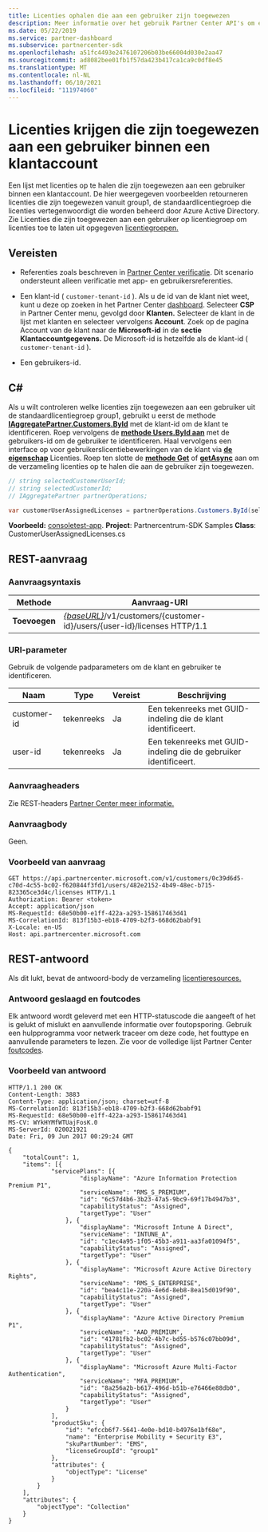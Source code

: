 ```yaml
---
title: Licenties ophalen die aan een gebruiker zijn toegewezen
description: Meer informatie over het gebruik Partner Center API's om een lijst op te halen met licenties die zijn toegewezen aan een gebruiker binnen een klantaccount.
ms.date: 05/22/2019
ms.service: partner-dashboard
ms.subservice: partnercenter-sdk
ms.openlocfilehash: a51fc4493e2476107206b03be66004d030e2aa47
ms.sourcegitcommit: ad8082bee01fb1f57da423b417ca1ca9c0df8e45
ms.translationtype: MT
ms.contentlocale: nl-NL
ms.lasthandoff: 06/10/2021
ms.locfileid: "111974060"
---
```

# <a name="get-licenses-assigned-to-a-user-within-a-customer-account"></a>Licenties krijgen die zijn toegewezen aan een gebruiker binnen een klantaccount

Een lijst met licenties op te halen die zijn toegewezen aan een gebruiker binnen een klantaccount. De hier weergegeven voorbeelden retourneren licenties die zijn toegewezen vanuit group1, de standaardlicentiegroep die licenties vertegenwoordigt die worden beheerd door Azure Active Directory. Zie Licenties die zijn toegewezen aan een gebruiker op licentiegroep om licenties toe te laten uit opgegeven [licentiegroepen.](get-licenses-assigned-to-a-user-by-license-group.md)

## <a name="prerequisites"></a>Vereisten

- Referenties zoals beschreven in [Partner Center verificatie](partner-center-authentication.md). Dit scenario ondersteunt alleen verificatie met app- en gebruikersreferenties.

- Een klant-id ( `customer-tenant-id` ). Als u de id van de klant niet weet, kunt u deze op zoeken in het Partner Center [dashboard](https://partner.microsoft.com/dashboard). Selecteer **CSP** in Partner Center menu, gevolgd door **Klanten.** Selecteer de klant in de lijst met klanten en selecteer vervolgens **Account**. Zoek op de pagina Account van de klant naar de **Microsoft-id** in de **sectie Klantaccountgegevens.** De Microsoft-id is hetzelfde als de klant-id ( `customer-tenant-id` ).

- Een gebruikers-id.

## <a name="c"></a>C\#

Als u wilt controleren welke licenties zijn toegewezen aan een gebruiker uit de standaardlicentiegroep group1, gebruikt u eerst de methode [**IAggregatePartner.Customers.ById**](/dotnet/api/microsoft.store.partnercenter.customers.icustomercollection.byid) met de klant-id om de klant te identificeren. Roep vervolgens de [**methode Users.ById aan**](/dotnet/api/microsoft.store.partnercenter.customerusers.icustomerusercollection.byid) met de gebruikers-id om de gebruiker te identificeren. Haal vervolgens een interface op voor gebruikerslicentiebewerkingen van de klant via [**de eigenschap**](/dotnet/api/microsoft.store.partnercenter.customerusers.icustomeruser.licenses) Licenties. Roep ten slotte de [**methode Get**](/dotnet/api/microsoft.store.partnercenter.customerusers.icustomeruserlicensecollection.get) of [**getAsync**](/dotnet/api/microsoft.store.partnercenter.customerusers.icustomeruserlicensecollection.getasync) aan om de verzameling licenties op te halen die aan de gebruiker zijn toegewezen.

``` csharp
// string selectedCustomerUserId;
// string selectedCustomerId;
// IAggregatePartner partnerOperations;

var customerUserAssignedLicenses = partnerOperations.Customers.ById(selectedCustomerId).Users.ById(selectedCustomerUserId).Licenses.Get();
```

**Voorbeeld:** [consoletest-app](console-test-app.md). **Project**: Partnercentrum-SDK Samples **Class**: CustomerUserAssignedLicenses.cs

## <a name="rest-request"></a>REST-aanvraag

### <a name="request-syntax"></a>Aanvraagsyntaxis

| Methode  | Aanvraag-URI                                                                                              |
|---------|----------------------------------------------------------------------------------------------------------|
| **Toevoegen** | [*{baseURL}*](partner-center-rest-urls.md)/v1/customers/{customer-id}/users/{user-id}/licenses HTTP/1.1 |

### <a name="uri-parameter"></a>URI-parameter

Gebruik de volgende padparameters om de klant en gebruiker te identificeren.

| Naam        | Type   | Vereist | Beschrijving                                           |
|-------------|--------|----------|-------------------------------------------------------|
| customer-id | tekenreeks | Ja      | Een tekenreeks met GUID-indeling die de klant identificeert. |
| user-id     | tekenreeks | Ja      | Een tekenreeks met GUID-indeling die de gebruiker identificeert.     |

### <a name="request-headers"></a>Aanvraagheaders

Zie REST-headers [Partner Center meer informatie.](headers.md)

### <a name="request-body"></a>Aanvraagbody

Geen.

### <a name="request-example"></a>Voorbeeld van aanvraag

```http
GET https://api.partnercenter.microsoft.com/v1/customers/0c39d6d5-c70d-4c55-bc02-f620844f3fd1/users/482e2152-4b49-48ec-b715-823365ce3d4c/licenses HTTP/1.1
Authorization: Bearer <token>
Accept: application/json
MS-RequestId: 68e50b00-e1ff-422a-a293-158617463d41
MS-CorrelationId: 813f15b3-eb18-4709-b2f3-668d62babf91
X-Locale: en-US
Host: api.partnercenter.microsoft.com
```

## <a name="rest-response"></a>REST-antwoord

Als dit lukt, bevat de antwoord-body de verzameling [licentieresources.](license-resources.md#license)

### <a name="response-success-and-error-codes"></a>Antwoord geslaagd en foutcodes

Elk antwoord wordt geleverd met een HTTP-statuscode die aangeeft of het is gelukt of mislukt en aanvullende informatie over foutopsporing. Gebruik een hulpprogramma voor netwerk traceer om deze code, het fouttype en aanvullende parameters te lezen. Zie voor de volledige lijst Partner Center [foutcodes](error-codes.md).

### <a name="response-example"></a>Voorbeeld van antwoord

```http
HTTP/1.1 200 OK
Content-Length: 3883
Content-Type: application/json; charset=utf-8
MS-CorrelationId: 813f15b3-eb18-4709-b2f3-668d62babf91
MS-RequestId: 68e50b00-e1ff-422a-a293-158617463d41
MS-CV: WYkHYMfWTUajFosK.0
MS-ServerId: 020021921
Date: Fri, 09 Jun 2017 00:29:24 GMT

{
    "totalCount": 1,
    "items": [{
            "servicePlans": [{
                    "displayName": "Azure Information Protection Premium P1",
                    "serviceName": "RMS_S_PREMIUM",
                    "id": "6c57d4b6-3b23-47a5-9bc9-69f17b4947b3",
                    "capabilityStatus": "Assigned",
                    "targetType": "User"
                }, {
                    "displayName": "Microsoft Intune A Direct",
                    "serviceName": "INTUNE_A",
                    "id": "c1ec4a95-1f05-45b3-a911-aa3fa01094f5",
                    "capabilityStatus": "Assigned",
                    "targetType": "User"
                }, {
                    "displayName": "Microsoft Azure Active Directory Rights",
                    "serviceName": "RMS_S_ENTERPRISE",
                    "id": "bea4c11e-220a-4e6d-8eb8-8ea15d019f90",
                    "capabilityStatus": "Assigned",
                    "targetType": "User"
                }, {
                    "displayName": "Azure Active Directory Premium P1",
                    "serviceName": "AAD_PREMIUM",
                    "id": "41781fb2-bc02-4b7c-bd55-b576c07bb09d",
                    "capabilityStatus": "Assigned",
                    "targetType": "User"
                }, {
                    "displayName": "Microsoft Azure Multi-Factor Authentication",
                    "serviceName": "MFA_PREMIUM",
                    "id": "8a256a2b-b617-496d-b51b-e76466e88db0",
                    "capabilityStatus": "Assigned",
                    "targetType": "User"
                }
            ],
            "productSku": {
                "id": "efccb6f7-5641-4e0e-bd10-b4976e1bf68e",
                "name": "Enterprise Mobility + Security E3",
                "skuPartNumber": "EMS",
                "licenseGroupId": "group1"
            },
            "attributes": {
                "objectType": "License"
            }
        }
    ],
    "attributes": {
        "objectType": "Collection"
    }
}
```